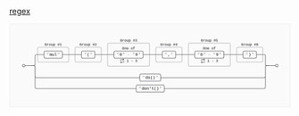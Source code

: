 [regex](https://regex-vis.com/?r=%28mul%29%28%5C%28%29%28%5B0-9%5D%7B1%2C3%7D%29%28%2C%29%28%5B0-9%5D%7B1%2C3%7D%29%28%5C%29%29%7Cdo%5C%28%5C%29%7Cdon%27t%5C%28%5C%29)

![alt text](image.png)